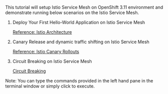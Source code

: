 This tutorial will setup Istio Service Mesh on OpenShift 3.11 environment and demonstrate running below scenarios on the Istio Service Mesh. 

1. Deploy Your First Hello-World Application on Istio Service Mesh

    [Reference: Istio Architecture](https://istio.io/docs/concepts/what-is-istio/#architecture)

2. Canary Release and dynamic traffic shifting on Istio Service Mesh

    [Reference: Istio Canary Rollouts](https://istio.io/docs/concepts/traffic-management/#canary)

3. Circuit Breaking on Istio Service Mesh

    [Circuit Breaking](https://istio.io/docs/concepts/traffic-management/#circuit-breakers)

Note: You can type the commands provided in the left hand pane in the terminal window or simply click to execute.